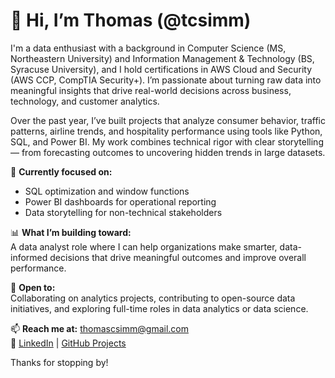 # 👋 Hi, I’m Thomas (@tcsimm)

I'm a data enthusiast with a background in Computer Science (MS, Northeastern University) and Information Management & Technology (BS, Syracuse University), and I hold certifications in AWS Cloud and Security (AWS CCP, CompTIA Security+).
I’m passionate about turning raw data into meaningful insights that drive real-world decisions across business, technology, and customer analytics.

Over the past year, I’ve built projects that analyze consumer behavior, traffic patterns, airline trends, and hospitality performance using tools like Python, SQL, and Power BI. My work combines technical rigor with clear storytelling — from forecasting outcomes to uncovering hidden trends in large datasets.

🧠 **Currently focused on:**  
- SQL optimization and window functions  
- Power BI dashboards for operational reporting  
- Data storytelling for non-technical stakeholders  

📊 **What I’m building toward:**  
A data analyst role where I can help organizations make smarter, data-informed decisions that drive meaningful outcomes and improve overall performance.

🤝 **Open to:**  
Collaborating on analytics projects, contributing to open-source data initiatives, and exploring full-time roles in data analytics or data science.

📫 **Reach me at:** thomascsimm@gmail.com  
🔗 [LinkedIn](https://www.linkedin.com/in/tcsimm) | [GitHub Projects](https://github.com/tcsimm)

Thanks for stopping by!
